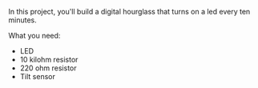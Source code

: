 In this project, you'll build a digital hourglass that turns on a led every ten minutes.

What you need:
- LED
- 10 kilohm resistor
- 220 ohm resistor
- Tilt sensor